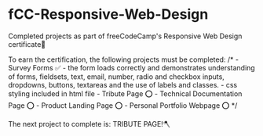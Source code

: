 # fCC-Responsive-Web-Design
Completed  projects as part of freeCodeCamp's Responsive Web Design certificate📝

To earn the certification, the following projects must be completed:
/*
    - Survey Forms ✅
        - the form loads correctly and demonstrates understanding of forms, fieldsets, text, email, number, radio and checkbox inputs, dropdowns, buttons, textareas and the use of                labels and classes.
        - css styling included in html file
    - Tribute Page ⭕️
    - Technical Documentation Page ⭕️
    - Product Landing Page ⭕️
    - Personal Portfolio Webpage ⭕️
*/
    
The next project to complete is: TRIBUTE PAGE!🪓
